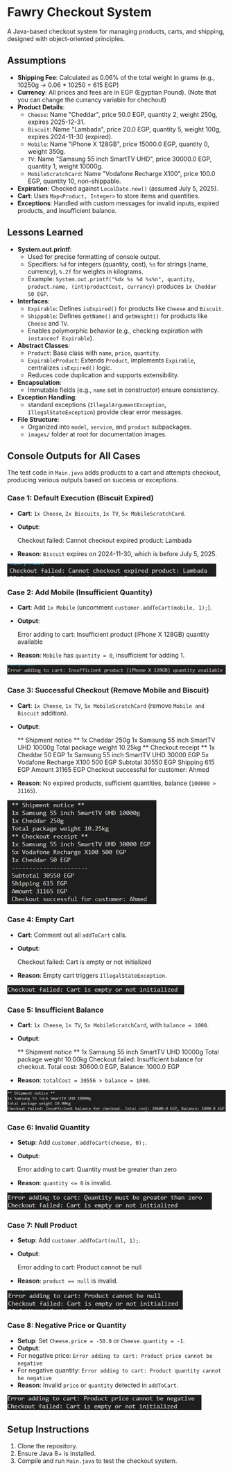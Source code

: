 # Fawry Checkout System

A Java-based checkout system for managing products, carts, and shipping, designed with object-oriented principles.

## Assumptions
- **Shipping Fee**: Calculated as 0.06% of the total weight in grams (e.g., 10250g → 0.06 * 10250 = 615 EGP)
- **Currency**: All prices and fees are in EGP (Egyptian Pound). (Note that you can change the currancy variable for chechout)
- **Product Details**:
  - `Cheese`: Name "Cheddar", price 50.0 EGP, quantity 2, weight 250g, expires 2025-12-31.
  - `Biscuit`: Name "Lambada", price 20.0 EGP, quantity 5, weight 100g, expires 2024-11-30 (expired).
  - `Mobile`: Name "iPhone X 128GB", price 15000.0 EGP, quantity 0, weight 350g.
  - `TV`: Name "Samsung 55 inch SmartTV UHD", price 30000.0 EGP, quantity 1, weight 10000g.
  - `MobileScratchCard`: Name "Vodafone Recharge X100", price 100.0 EGP, quantity 10, non-shippable.
- **Expiration**: Checked against `LocalDate.now()` (assumed July 5, 2025).
- **Cart**: Uses `Map<Product, Integer>` to store items and quantities.
- **Exceptions**: Handled with custom messages for invalid inputs, expired products, and insufficient balance.

## Lessons Learned
- **System.out.printf**:
  - Used for precise formatting of console output.
  - Specifiers: `%d` for integers (quantity, cost), `%s` for strings (name, currency), `%.2f` for weights in kilograms.
  - Example: `System.out.printf("%dx %s %d %s%n", quantity, product.name, (int)productCost, currancy)` produces `1x Cheddar 50 EGP`.
- **Interfaces**:
  - `Expirable`: Defines `isExpired()` for products like `Cheese` and `Biscuit`.
  - `Shippable`: Defines `getName()` and `getWeight()` for products like `Cheese` and `TV`.
  - Enables polymorphic behavior (e.g., checking expiration with `instanceof Expirable`).
- **Abstract Classes**:
  - `Product`: Base class with `name`, `price`, `quantity`.
  - `ExpirableProduct`: Extends `Product`, implements `Expirable`, centralizes `isExpired()` logic.
  - Reduces code duplication and supports extensibility.
- **Encapsulation**:
  - Immutable fields (e.g., `name` set in constructor) ensure consistency.
- **Exception Handling**:
  - standard exceptions (`IllegalArgumentException`, `IllegalStateException`) provide clear error messages.
- **File Structure**:
  - Organized into `model`, `service`, and `product` subpackages.
  - `images/` folder at root for documentation images.

## Console Outputs for All Cases
The test code in `Main.java` adds products to a cart and attempts checkout, producing various outputs based on success or exceptions.

### Case 1: Default Execution (Biscuit Expired)
- **Cart**: `1x Cheese`, `2x Biscuits`, `1x TV`, `5x MobileScratchCard`.
- **Output**:

  Checkout failed: Cannot checkout expired product: Lambada
- **Reason**: `Biscuit` expires on 2024-11-30, which is before July 5, 2025.

![Expired Product Error](images/expired_product_error.png "Checkout failed due to expired Biscuit")

### Case 2: Add Mobile (Insufficient Quantity)
- **Cart**: Add `1x Mobile` (uncomment `customer.addToCart(mobile, 1);`).
- **Output**:

  Error adding to cart: Insufficient product (iPhone X 128GB) quantity available
- **Reason**: `Mobile` has `quantity = 0`, insufficient for adding 1.

![Insufficient Quantity Error](images/insufficient_quantity_error.png "Error adding Mobile to cart")

### Case 3: Successful Checkout (Remove Mobile and Biscuit)
- **Cart**: `1x Cheese`, `1x TV`, `5x MobileScratchCard` (remove `Mobile and Biscuit` addition).
- **Output**:

  ** Shipment notice **  1x Cheddar 250g  1x Samsung 55 inch SmartTV UHD 10000g  Total package weight 10.25kg  ** Checkout receipt **  1x Cheddar 50 EGP  1x Samsung 55 inch SmartTV UHD 30000 EGP  5x Vodafone Recharge X100 500 EGP
  Subtotal 30550 EGP  Shipping 615 EGP  Amount 31165 EGP  Checkout successful for customer: Ahmed
- **Reason**: No expired products, sufficient quantities, balance (`100000 > 31165`).

![Successful Checkout](images/successful_checkout.png "Successful checkout output")

### Case 4: Empty Cart
- **Cart**: Comment out all `addToCart` calls.
- **Output**:

  Checkout failed: Cart is empty or not initialized
- **Reason**: Empty cart triggers `IllegalStateException`.

![Empty Cart Error](images/empty_cart_error.png "Checkout failed due to empty cart")

### Case 5: Insufficient Balance
- **Cart**: `1x Cheese`, `1x TV`, `5x MobileScratchCard`, with `balance = 1000`.
- **Output**:

  ** Shipment notice ** 1x Samsung 55 inch SmartTV UHD 10000g  Total package weight 10.00kg  Checkout failed: Insufficient balance for checkout. Total cost: 30600.0 EGP, Balance: 1000.0 EGP
- **Reason**: `totalCost = 30556 > balance = 1000`.

![Insufficient Balance Error](images/insufficient_balance_error.png "Checkout failed due to insufficient balance")

### Case 6: Invalid Quantity
- **Setup**: Add `customer.addToCart(cheese, 0);`.
- **Output**:

  Error adding to cart: Quantity must be greater than zero
- **Reason**: `quantity <= 0` is invalid.

![Invalid Quantity Error](images/invalid_quantity_error.png "Error adding invalid quantity")

### Case 7: Null Product
- **Setup**: Add `customer.addToCart(null, 1);`.
- **Output**:

  Error adding to cart: Product cannot be null
- **Reason**: `product == null` is invalid.

![Null Product Error](images/null_product_error.png "Error adding null product")


### Case 8: Negative Price or Quantity
- **Setup**: Set `Cheese.price = -50.0` or `Cheese.quantity = -1`.
- **Output**:
- For negative price: `Error adding to cart: Product price cannot be negative`
- For negative quantity: `Error adding to cart: Product quantity cannot be negative`
- **Reason**: Invalid `price` or `quantity` detected in `addToCart`.

![Negative Price/Quantity Error](images/negative_price_quantity_error.png "Error adding product with negative price or quantity")

## Setup Instructions
1. Clone the repository.
2. Ensure Java 8+ is installed.
3. Compile and run `Main.java` to test the checkout system.